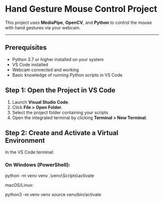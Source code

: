 
# Hand Gesture Mouse Control Project

This project uses **MediaPipe**, **OpenCV**, and **Python** to control the mouse with hand gestures via your webcam.

---

## Prerequisites

- Python 3.7 or higher installed on your system
- VS Code installed
- Webcam connected and working
- Basic knowledge of running Python scripts in VS Code



## Step 1: Open the Project in VS Code

1. Launch **Visual Studio Code**.
2. Click **File > Open Folder**.
3. Select the project folder containing your scripts 
4. Open the integrated terminal by clicking **Terminal > New Terminal**.

## Step 2: Create and Activate a Virtual Environment

In the VS Code terminal:

### On Windows (PowerShell):

python -m venv venv
.\venv\Scripts\activate

macOS/Linux:

python3 -m venv venv
source venv/bin/activate



